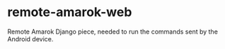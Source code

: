 remote-amarok-web
=================

Remote Amarok Django piece, needed to run the commands sent by the Android device.
